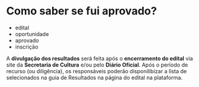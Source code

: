 # Como saber se fui aprovado?

- edital
- oportunidade
- aprovado
- inscrição

A <b>divulgação dos resultados</b> será feita após o <b>encerramento do edital</b> via site da <b>Secretaria de Cultura</b> e/ou pelo <b>Diário Oficial</b>. 
Após o período de recurso (ou diligência), os responsáveis poderão disponilibizar a lista de selecionados na guia de Resultados na página do edital na plataforma. 


